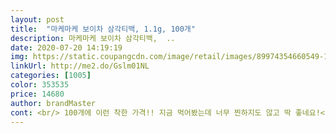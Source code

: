 ```yaml
---
layout: post 
title:  "마케마케 보이차 삼각티백, 1.1g, 100개" 
description: 마케마케 보이차 삼각티백,  ..
date: 2020-07-20 14:19:19 
img: https://static.coupangcdn.com/image/retail/images/89974354660549-1243ca81-df4b-4ff3-ab4b-4c851c04689c.jpg 
linkUrl: http://me2.do/Gslm01NL 
categories: [1005] 
color: 353535 
price: 14680 
author: brandMaster 
cont: <br/> 100개에 이런 착한 가격!! 지금 먹어봤는데 너무 찐하지도 않고 딱 좋네요!<br/>100개여서 그런지 계속 나눠주고 있어요<br/>말을 많이 하는 직업이라 물을 자주 마시는데 맹물 먹기가 거북할 때가 있어서 주문했어요 이번이 두번째 구매인데 다 먹은 줄 모르고 뒤늦게 주문해서 기다리는 동안 녹차 티백 넣어서 먹었더니 입안에 텁텁함이 남더라구여ㅜㅜ 근데 이 보이차 티백은 시간이 많이 지나도 그런게 많이 안느껴져서 좋아요<br/>보이차가 다이어트에 좋다고 하여 겟겟 했습니다.<br/><br/>보이차가 다이어트에 좋다고 해서 꾸준히 먹고 있어요 ㅎㅎ 또 주문 하려구욯ㅎ<br/>빠른 배송!! 역시 쿠팡이네요 아침에 문 앞에 똭♡♡<br/>잘 먹겠습니다<br/>추천 받아서 구매해봤습니다!<br/> 
---
```

 